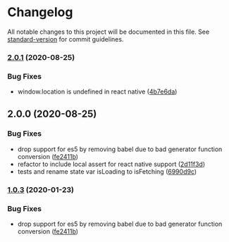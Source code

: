 # Changelog

All notable changes to this project will be documented in this file. See [standard-version](https://github.com/conventional-changelog/standard-version) for commit guidelines.

### [2.0.1](https://github.com/damusix/saga-slice-helpers/compare/v2.0.0...v2.0.1) (2020-08-25)


### Bug Fixes

* window.location is undefined in react native ([4b7e6da](https://github.com/damusix/saga-slice-helpers/commit/4b7e6da173fdd02aa98c31fec12aa7ae04373100))

## 2.0.0 (2020-08-25)


### Bug Fixes

* drop support for es5 by removing babel due to bad generator function conversion ([fe2411b](https://github.com/damusix/saga-slice-helpers/commit/fe2411ba5e92966ba6495284e800c385ea660ca0))
* refactor to include local assert for react native support ([2d11f3d](https://github.com/damusix/saga-slice-helpers/commit/2d11f3dc4c5b2f3c29e681e614508a235b6989c3))
* tests and rename state var isLoading to isFetching ([6990d9c](https://github.com/damusix/saga-slice-helpers/commit/6990d9c962930dace66b8a608fbf61820c9fe909))

### [1.0.3](https://github.com/damusix/saga-slice-helpers/compare/v1.0.2...v1.0.3) (2020-01-23)


### Bug Fixes

* drop support for es5 by removing babel due to bad generator function conversion ([fe2411b](https://github.com/damusix/saga-slice-helpers/commit/fe2411ba5e92966ba6495284e800c385ea660ca0))
